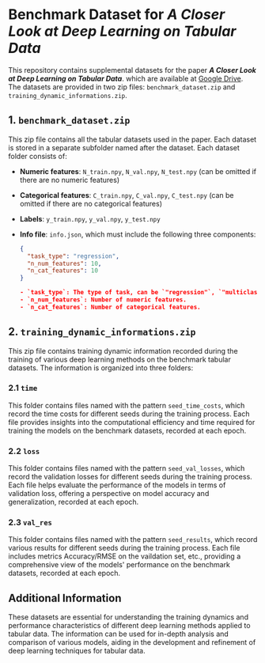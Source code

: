 
# Benchmark Dataset for *A Closer Look at Deep Learning on Tabular Data*

This repository contains supplemental datasets for the paper ***A Closer Look at Deep Learning on Tabular Data***. which are available at [Google Drive](https://drive.google.com/drive/folders/1j1zt3zQIo8dO6vkO-K-WE6pSrl71bf0z?usp=drive_link). The datasets are provided in two zip files: `benchmark_dataset.zip` and `training_dynamic_informations.zip`. 

## 1. `benchmark_dataset.zip`

This zip file contains all the tabular datasets used in the paper. Each dataset is stored in a separate subfolder named after the dataset. Each dataset folder consists of:

- **Numeric features**: `N_train.npy`, `N_val.npy`, `N_test.npy` (can be omitted if there are no numeric features)
- **Categorical features**: `C_train.npy`, `C_val.npy`, `C_test.npy` (can be omitted if there are no categorical features)
- **Labels**: `y_train.npy`, `y_val.npy`, `y_test.npy`
- **Info file**: `info.json`, which must include the following three components:

  ```json
  {
    "task_type": "regression", 
    "n_num_features": 10,
    "n_cat_features": 10
  }
  
  - `task_type`: The type of task, can be `"regression"`, `"multiclass"`, or `"binclass"`.
  - `n_num_features`: Number of numeric features.
  - `n_cat_features`: Number of categorical features.

## 2. `training_dynamic_informations.zip`

This zip file contains training dynamic information recorded during the training of various deep learning methods on the benchmark tabular datasets. The information is organized into three folders:

### 2.1 `time`

This folder contains files named with the pattern `seed_time_costs`, which record the time costs for different seeds during the training process. Each file provides insights into the computational efficiency and time required for training the models on the benchmark datasets, recorded at each epoch.

### 2.2 `loss`

This folder contains files named with the pattern `seed_val_losses`, which record the validation losses for different seeds during the training process. Each file helps evaluate the performance of the models in terms of validation loss, offering a perspective on model accuracy and generalization, recorded at each epoch.

### 2.3 `val_res`

This folder contains files named with the pattern `seed_results`, which record various results for different seeds during the training process. Each file includes metrics Accuracy/RMSE on the vaildation set, etc., providing a comprehensive view of the models' performance on the benchmark datasets, recorded at each epoch.

## Additional Information

These datasets are essential for understanding the training dynamics and performance characteristics of different deep learning methods applied to tabular data. The information can be used for in-depth analysis and comparison of various models, aiding in the development and refinement of deep learning techniques for tabular data.
